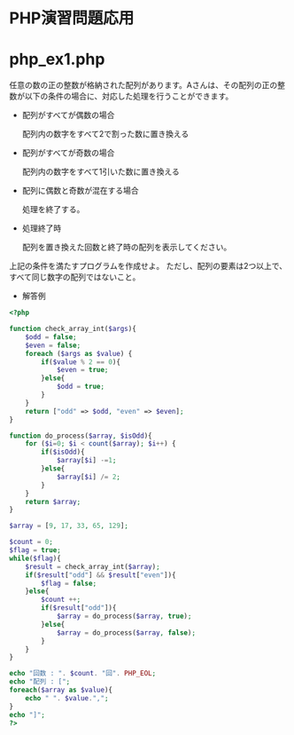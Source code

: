 # PHP演習問題応用

# php_ex1.php

任意の数の正の整数が格納された配列があります。Aさんは、その配列の正の整数が以下の条件の場合に、対応した処理を行うことができます。

- 配列がすべてが偶数の場合

    配列内の数字をすべて2で割った数に置き換える

- 配列がすべてが奇数の場合

    配列内の数字をすべて1引いた数に置き換える

- 配列に偶数と奇数が混在する場合

    処理を終了する。

- 処理終了時

    配列を置き換えた回数と終了時の配列を表示してください。
    
上記の条件を満たすプログラムを作成せよ。
ただし、配列の要素は2つ以上で、すべて同じ数字の配列ではないこと。

- 解答例

```php
<?php

function check_array_int($args){
    $odd = false;
    $even = false;
    foreach ($args as $value) {
        if($value % 2 == 0){
            $even = true;
        }else{
            $odd = true;
        }
    }
    return ["odd" => $odd, "even" => $even];
}

function do_process($array, $isOdd){
    for ($i=0; $i < count($array); $i++) { 
        if($isOdd){
            $array[$i] -=1;
        }else{
            $array[$i] /= 2;
        }
    }
    return $array;
}

$array = [9, 17, 33, 65, 129];

$count = 0;
$flag = true;
while($flag){
    $result = check_array_int($array);
    if($result["odd"] && $result["even"]){
        $flag = false;
    }else{
        $count ++;
        if($result["odd"]){
            $array = do_process($array, true);
        }else{
            $array = do_process($array, false);
        }
    }
}

echo "回数 : ". $count. "回". PHP_EOL;
echo "配列 : [";
foreach($array as $value){
    echo " ". $value.",";
}
echo "]";
?>
```